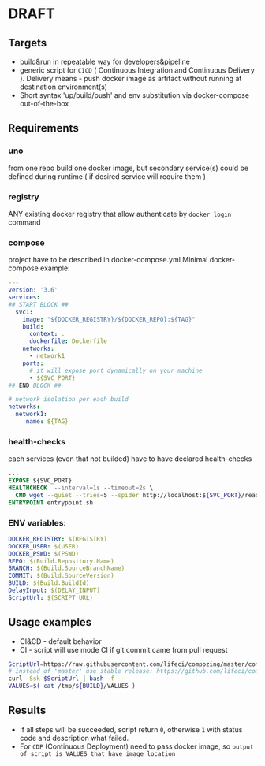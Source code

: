 # DRAFT

## Targets
- build&run in repeatable way for developers&pipeline
- generic script for `CICD` ( Continuous Integration and Continuous Delivery ).
  Delivery means - push docker image as artifact without running at destination environment(s)
- Short syntax 'up/build/push' and env substitution via docker-compose out-of-the-box

## Requirements
### uno
from one repo build one docker image, but secondary service(s) could be defined during runtime ( if desired service will require them )

### registry
ANY existing docker registry that allow authenticate by `docker login` command

### compose
project have to be described in docker-compose.yml
Minimal docker-compose example:
```yaml
---
version: '3.6'
services:
## START BLOCK ##
  svc1:
    image: "${DOCKER_REGISTRY}/${DOCKER_REPO}:${TAG}"
    build:
      context: .
      dockerfile: Dockerfile
    networks:
      - network1
    ports:
      # it will expose port dynamically on your machine
      - ${SVC_PORT}
## END BLOCK ##

# network isolation per each build
networks:
  network1:
     name: ${TAG}
```

### health-checks
each services (even that not builded) have to have declared health-checks
```Dockerfile
...
EXPOSE ${SVC_PORT}
HEALTHCHECK  --interval=1s --timeout=2s \
  CMD wget --quiet --tries=5 --spider http://localhost:${SVC_PORT}/ready || exit $
ENTRYPOINT entrypoint.sh
```

### ENV variables:
```yaml
DOCKER_REGISTRY: $(REGISTRY)
DOCKER_USER: $(USER)
DOCKER_PSWD: $(PSWD)
REPO: $(Build.Repository.Name)
BRANCH: $(Build.SourceBranchName)
COMMIT: $(Build.SourceVersion)
BUILD: $(Build.BuildId)
DelayInput: $(DELAY_INPUT)
ScriptUrl: $(SCRIPT_URL)
```

## Usage examples

- CI&CD - default behavior
- CI - script will use mode CI if git commit came from pull request
```bash
ScriptUrl=https://raw.githubusercontent.com/lifeci/compozing/master/compozing.sh
# instead of 'master' use stable release: https://github.com/lifeci/compozing/releases
curl -Ssk $ScriptUrl | bash -f --
VALUES=$( cat /tmp/${BUILD}/VALUES )
```

## Results
- If all steps will be succeeded, script return `0`, otherwise `1` with status code and description what failed.
- For `CDP` (Continuous Deployment) need to pass docker image, so
`output of script is VALUES that have image location`
